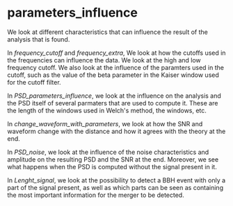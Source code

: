 # parameters_influence
We look at different characteristics that can influence the result of the analysis that is found.

In *frequency_cutoff* and *frequency_extra*, We look at how the cutoffs used in the frequencies can influence the data. We look at the high and low frequency cutoff. We also look at the influence of the paramters used in the cutoff, such as the value of the beta parameter in the Kaiser window used for the cutoff filter.

In *PSD_parameters_influence*, we look at the influence on the analysis and the PSD itself of several parmaters that are used to compute it. These are the length of the windows used in Welch's method, the windows, etc.

In *change_waveform_with_parameters*, we look at how the SNR and waveform change with the distance and how it agrees with the theory at the end.

In *PSD_noise*, we look at the influence of the noise characteristics and amplitude on the resulting PSD and the SNR at the end. Moreover, we see what happens when the PSD is computed without the signal present in it.

In *Lenght_signal*, we look at the possibility to detect a BBH event with only a part of the signal present, as well as which parts can be seen as containing the most important information for the merger to be detected.
